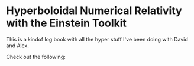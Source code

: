 # Hyperboloidal Numerical Relativity with the Einstein Toolkit

This is a kindof log book with all the hyper stuff I've been doing with David and Alex.

Check out the following:

```{tableofcontents}
```
